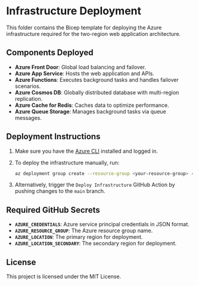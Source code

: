 # Infrastructure Deployment

This folder contains the Bicep template for deploying the Azure infrastructure required for the two-region web application architecture.

## Components Deployed

- **Azure Front Door**: Global load balancing and failover.
- **Azure App Service**: Hosts the web application and APIs.
- **Azure Functions**: Executes background tasks and handles failover scenarios.
- **Azure Cosmos DB**: Globally distributed database with multi-region replication.
- **Azure Cache for Redis**: Caches data to optimize performance.
- **Azure Queue Storage**: Manages background tasks via queue messages.

## Deployment Instructions

1. Make sure you have the [Azure CLI](https://docs.microsoft.com/en-us/cli/azure/install-azure-cli) installed and logged in.
2. To deploy the infrastructure manually, run:

    ```bash
    az deployment group create --resource-group <your-resource-group> --template-file azure-resources.bicep
    ```

3. Alternatively, trigger the `Deploy Infrastructure` GitHub Action by pushing changes to the `main` branch.

## Required GitHub Secrets

- **`AZURE_CREDENTIALS`**: Azure service principal credentials in JSON format.
- **`AZURE_RESOURCE_GROUP`**: The Azure resource group name.
- **`AZURE_LOCATION`**: The primary region for deployment.
- **`AZURE_LOCATION_SECONDARY`**: The secondary region for deployment.

## License

This project is licensed under the MIT License.
